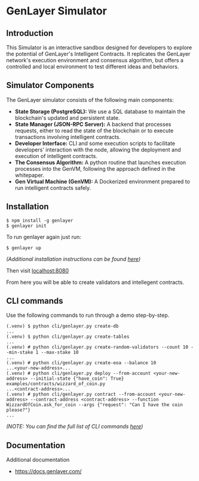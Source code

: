 # GenLayer Simulator

## Introduction

This Simulator is an interactive sandbox designed for developers to explore the potential of GenLayer's Intelligent Contracts. It replicates the GenLayer network's execution environment and consensus algorithm, but offers a controlled and local environment to test different ideas and behaviors.

## Simulator Components

The GenLayer simulator consists of the following main components:

* **State Storage (PostgreSQL):** We use a SQL database to maintain the blockchain's updated and persistent state.
* **State Manager (JSON-RPC Server):** A backend that processes requests, either to read the state of the blockchain or to execute transactions involving intelligent contracts.
* **Developer Interface:** CLI and some execution scripts to facilitate developers' interaction with the node, allowing the deployment and execution of intelligent contracts.
* **The Consensus Algorithm:** A python routine that launches execution processes into the GenVM, following the approach defined in the whitepaper.
* **Gen Virtual Machine (GenVM):** A Dockerized environment prepared to run intelligent contracts safely.

## Installation

```
$ npm install -g genlayer
$ genlayer init
```

To run genlayer again just run:

```
$ genlayer up
```

*(Additional installation instructions can be found [here](https://docs.genlayer.com/simulator/installation))*

Then visit [localhost:8080](http://localhost:8080/)

From here you will be able to create validators and intellegent contracts.

## CLI commands

Use the following commands to run through a demo step-by-step.

```
(.venv) $ python cli/genlayer.py create-db
...
(.venv) $ python cli/genlayer.py create-tables
...
(.venv) # python cli/genlayer.py create-random-validators --count 10 --min-stake 1 --max-stake 10
...
(.venv) # python cli/genlayer.py create-eoa --balance 10
...<your-new-address>...
(.venv) # python cli/genlayer.py deploy --from-account <your-new-address> --initial-state {"have_coin": True} examples/contracts/wizzard_of_coin.py
...<contract-address>...
(.venv) # python cli/genlayer.py contract --from-account <your-new-address> --contract-address <contract-address> --function WizzardOfCoin.ask_for_coin --args {"request": "Can I have the coin please?"}
...
```

*(NOTE: You can find the full list of CLI commands [here](https://github.com/yeagerai/genlayer-simulator/blob/main/cli/genlayer.py))*

## Documentation

Additional documentation

 - https://docs.genlayer.com/